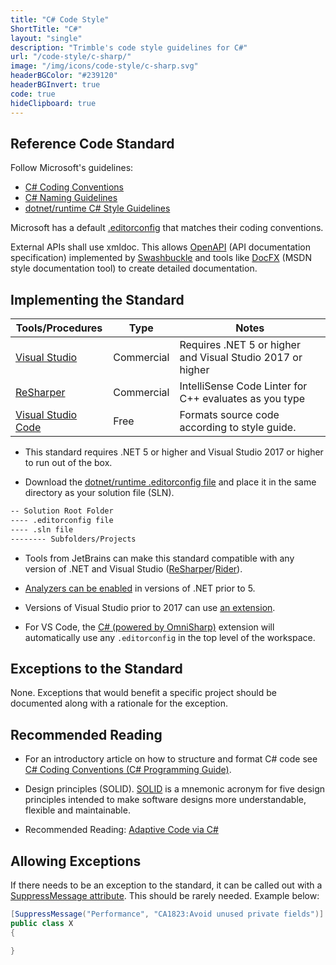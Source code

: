 ```yaml
---
title: "C# Code Style"
ShortTitle: "C#"
layout: "single"
description: "Trimble's code style guidelines for C#"
url: "/code-style/c-sharp/"
image: "/img/icons/code-style/c-sharp.svg"
headerBGColor: "#239120"
headerBGInvert: true
code: true
hideClipboard: true
---
```


## Reference Code Standard

Follow Microsoft's guidelines:
- [C# Coding Conventions](https://docs.microsoft.com/en-us/dotnet/csharp/fundamentals/coding-style/coding-conventions)
- [C# Naming Guidelines](https://docs.microsoft.com/en-us/dotnet/standard/design-guidelines/naming-guidelines)
- [dotnet/runtime C# Style Guidelines](https://github.com/dotnet/runtime/blob/main/docs/coding-guidelines/coding-style.md#c-coding-style)

Microsoft has a default [.editorconfig](https://github.com/dotnet/runtime/blob/main/.editorconfig) that matches their coding conventions.

External APIs shall use xmldoc. This allows [OpenAPI](https://spec.openapis.org/oas/latest.html) (API documentation specification) implemented by [Swashbuckle](https://learn.microsoft.com/en-us/aspnet/core/tutorials/getting-started-with-swashbuckle?view=aspnetcore-7.0&tabs=visual-studio) and tools like [DocFX](https://dotnet.github.io/docfx/) (MSDN style documentation tool) to create detailed documentation.

## Implementing the Standard

| Tools/Procedures                                              | Type       | Notes                                                      |
| ------------------------------------------------------------- | ---------- | ---------------------------------------------------------- |
| [Visual Studio](https://visualstudio.microsoft.com/downloads) | Commercial | Requires .NET 5 or higher and Visual Studio 2017 or higher |
| [ReSharper](https://www.jetbrains.com/resharper/)             | Commercial | IntelliSense Code Linter for C++ evaluates as you type     |
| [Visual Studio Code](https://code.visualstudio.com/Download)  | Free       | Formats source code according to style guide.              |


- This standard requires .NET 5 or higher and Visual Studio 2017 or higher to run out of the box.

- Download the [dotnet/runtime .editorconfig file](https://github.com/dotnet/runtime/blob/main/.editorconfig) and place it in the same directory as your solution file (SLN).

```txt
-- Solution Root Folder
---- .editorconfig file
---- .sln file
-------- Subfolders/Projects
```

- Tools from JetBrains can make this standard compatible with any version of .NET and Visual Studio ([ReSharper](https://www.jetbrains.com/help/resharper/Using_EditorConfig.html)/[Rider](https://www.jetbrains.com/help/rider/Using_EditorConfig.html)).

- [Analyzers can be enabled](https://docs.microsoft.com/en-us/dotnet/core/project-sdk/msbuild-props#enablenetanalyzers) in versions of .NET prior to 5.

- Versions of Visual Studio prior to 2017 can use [an extension](https://marketplace.visualstudio.com/items?itemName=EditorConfigTeam.EditorConfig).

- For VS Code, the [C# (powered by OmniSharp)](https://marketplace.visualstudio.com/items?itemName=ms-dotnettools.csharp) extension will automatically use any `.editorconfig` in the top level of the workspace.

## Exceptions to the Standard

None. Exceptions that would benefit a specific project should be documented along with a rationale for the exception.

## Recommended Reading

- For an introductory article on how to structure and format C# code see [C# Coding Conventions (C# Programming Guide)](https://docs.microsoft.com/dotnet/csharp/programming-guide/inside-a-program/coding-conventions).

- Design principles (SOLID). [SOLID](https://en.wikipedia.org/wiki/SOLID) is a mnemonic acronym for five design principles intended to make software designs more understandable, flexible and maintainable.

- Recommended Reading: [Adaptive Code via C#](https://www.amazon.com/Adaptive-Code-Developer-Best-Practices-dp-0136891446/dp/0136891446)

## Allowing Exceptions

If there needs to be an exception to the standard, it can be called out with a [SuppressMessage attribute](https://docs.microsoft.com/en-us/visualstudio/code-quality/in-source-suppression-overview?view=vs-2019#suppressmessage-attribute). This should be rarely needed. Example below:

```c#
[SuppressMessage("Performance", "CA1823:Avoid unused private fields")]
public class X
{

}
```
